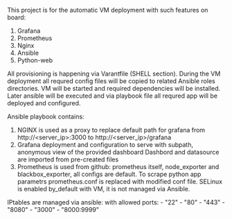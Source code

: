 This project is for the automatic VM deployment with such features on board:
1) Grafana
2) Prometheus
3) Nginx
4) Ansible
5) Python-web

All provisioning is happening via Varantfile (SHELL section).
During the VM deployment all requred config files will be copied to related Ansible roles directories.
VM will be started and required dependencies will be installed.
Later ansible will be executed and via playbook file all requred app will be deployed and configured.

Ansible playbook contains:
1) NGINX is used as a proxy to replace default path for grafana from http://<server_ip>:3000 to http://<server_ip>/grafana
2) Grafana deployment and configuration to serve with subpath, anonymous view of the provided dashboard
Dashbord and datasource are imported from pre-created files
3) Prometheus is used from github: prometheus itself, node_exporter and blackbox_exporter, all configs are default.
To scrape python app parametrs prometheus.conf is replaced with modified conf file.
SELinux is enabled by_default with VM, it is not managed via Ansible.

IPtables are managed via ansible:  with allowed ports:
      - "22"
      - "80"
      - "443"
      - "8080"
      - "3000"
      - "8000:9999"
